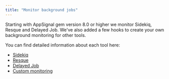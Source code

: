 ```yaml
---
title: "Monitor background jobs"
---
```


Starting with AppSignal gem version 8.0 or higher we monitor Sidekiq, Resque and Delayed Job. We've also added a few hooks to create your own background monitoring for other tools.

You can find detailed information about each tool here:

* [Sidekiq](/background-monitoring/sidekiq.html)
* [Resque](/background-monitoring/resque.html)
* [Delayed Job](/background-monitoring/delayed-job.html)
* [Custom monitoring](/background-monitoring/custom.html)

